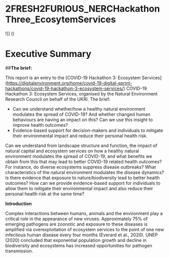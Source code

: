 # 2FRESH2FURIOUS_NERCHackathonThree_EcosytemServices

![] ()

# Executive Summary 


##**The brief:**

This report is an entry to the [COVID-19 Hackathon 3: Ecosystem Services] (https://digitalenvironment.org/home/covid-19-digital-sprint-hackathons/covid-19-hackathon-3-ecosystem-services/) COVID-19 Hackathon 3: Ecosystem Services, organised by the Natural Environment Research Council on behalf of the UKRI.  The brief: 

- Can we understand whether/how a healthy natural environment modulates the spread of COVID-19? And whether changed human behaviours are having an impact on this? Can we use this insight to improve health outcomes? 
- Evidence-based support for decision-makers and individuals to mitigate their environmental impact and reduce their personal health risk. 

Can we understand from landscape structure and function, the impact of natural capital and ecosystem services on how a healthy natural environment modulates the spread of COVID-19, and what benefits we obtain from this that may lead to better COVID-19 related health outcomes? For instance, do diverse ecosystems suppress disease outbreaks?  What characteristics of the natural environment modulates the disease dynamics? Is there evidence that exposure to nature/biodiversity lead to better health outcomes? How can we provide evidence-based support for individuals to allow them to mitigate their environmental impact and also reduce their personal health risk at the same time? 

**Introduction** 

Complex interactions between humans, animals and the environment play a critical role in the appearance of new viruses.  Approximately 75% of emerging pathogens are zoonotic and exposure to these diseases is amplified via overexploitation of ecosystem services to the point of one new infectious human disease every four months (Everard et al., 2020). UNEP (2020) concluded that exponential population growth and decline in biodiversity and ecosystems has increased opportunities for pathogen transmission. 
